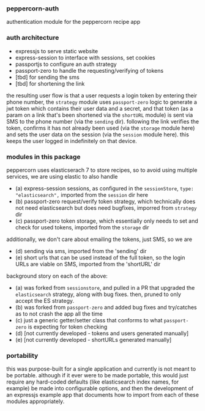 ### peppercorn-auth

authentication module for the peppercorn recipe app

### auth architecture

- expressjs to serve static website
- express-session to interface with sessions, set cookies
- passportjs to configure an auth strategy
- passport-zero to handle the requesting/verifying of tokens
- [tbd] for sending the sms
- [tbd] for shortening the link

the resulting user flow is that a user requests a login token by entering their phone number, the `strategy` module uses `passport-zero` logic to generate a jwt token which contains their user data and a secret, and that token (as a param on a link that's been shortened via the `shortURL` module) is sent via SMS to the phone number (via the `sending` dir). following the link verifies the token, confirms it has not already been used (via the `storage` module here) and sets the user data on the session (via the `session` module here). this keeps the user logged in indefinitely on that device.

### modules in this package

peppercorn uses elasticserach 7 to store recipes, so to avoid using multiple services, we are using elastic to also handle

- (a) express-session sessions, as configured in the `sessionStore`, `type: "elasticsearch",` imported from the `session` dir here
- (b) passport-zero request/verify token strategy, which technically does not need elasticsearch but does need bugfixes, imporred from `strategy` dir
- (c) passport-zero token storage, which essentially only needs to set and check for used tokens, imported from the `storage` dir

additionally, we don't care about emailing the tokens, just SMS, so we are

- (d) sending via sms, imported from the 'sending' dir
- (e) short urls that can be used instead of the full token, so the login URLs are viable on SMS, imported from the 'shortURL' dir

background story on each of the above:

- (a) was forked from `sessionstore`, and pulled in a PR that upgraded the `elasticsearch` strategy, along with bug fixes. then, pruned to only accept the ES strategy.
- (b) was forked from `passport-zero` and added bug fixes and try/catches as to not crash the app all the time
- (c) just a generic getter/setter class that conforms to what `passport-zero` is expecting for token checking
- (d) [not currently developed - tokens and users generated manually]
- (e) [not currently developed - shortURLs generated manually]

### portability

this was purpose-built for a single application and currently is not meant to be portable. although if it ever were to be made portable, this would just require any hard-coded defaults (like elasticsearch index names, for example) be made into configurable options, and then the development of an expressjs example app that documents how to import from each of these modules appropriately.
